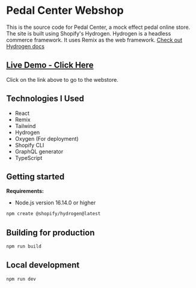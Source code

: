 # Pedal Center Webshop

This is the source code for Pedal Center, a mock effect pedal online store. The site is built using Shopify's Hydrogen. Hydrogen is a headless commerce framework. It uses Remix as the web framework. [Check out Hydrogen docs](https://shopify.dev/custom-storefronts/hydrogen)

## [Live Demo - Click Here](https://pedal-center.vercel.app/)

Click on the link above to go to the webstore.

## Technologies I Used

- React
- Remix
- Tailwind
- Hydrogen
- Oxygen (For deployment)
- Shopify CLI
- GraphQL generator
- TypeScript

## Getting started

**Requirements:**

- Node.js version 16.14.0 or higher

```bash
npm create @shopify/hydrogen@latest
```

## Building for production

```bash
npm run build
```

## Local development

```bash
npm run dev
```
